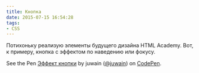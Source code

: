 ```yaml
---
title: Кнопка
date: 2015-07-15 16:54:28
tags:
- CSS
---
```


Потихоньку реализую элементы будущего дизайна HTML Academy. Вот, к примеру, кнопка с эффектом по наведению или фокусу.

<p data-height="325" data-theme-id="9939" data-slug-hash="MwXvYv" data-default-tab="result" data-user="juwain" class='codepen'>See the Pen <a href='http://codepen.io/juwain/pen/MwXvYv/'>Эффект кнопки</a> by juwain (<a href='http://codepen.io/juwain'>@juwain</a>) on <a href='http://codepen.io'>CodePen</a>.</p>
<script async src="//assets.codepen.io/assets/embed/ei.js"></script>
